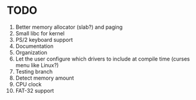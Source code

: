# TODO

1. Better memory allocator (slab?) and paging
2. Small libc for kernel
3. PS/2 keyboard support
4. Documentation
5. Organization
6. Let the user configure which drivers to include at compile time (curses menu
   like Linux?)
7. Testing branch
8. Detect memory amount
9. CPU clock
10. FAT-32 support
